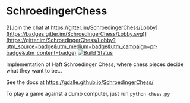 # SchroedingerChess

[![Join the chat at https://gitter.im/SchroedingerChess/Lobby](https://badges.gitter.im/SchroedingerChess/Lobby.svg)](https://gitter.im/SchroedingerChess/Lobby?utm_source=badge&utm_medium=badge&utm_campaign=pr-badge&utm_content=badge) [![Build Status](https://travis-ci.org/gdalle/SchroedingerChess.svg?branch=master)](https://travis-ci.org/gdalle/SchroedingerChess)

Implementation of Haft Schroedinger Chess, where chess pieces decide what they want to be...

See the docs at https://gdalle.github.io/SchroedingerChess/

To play a game against a dumb computer, just run `python chess.py`
